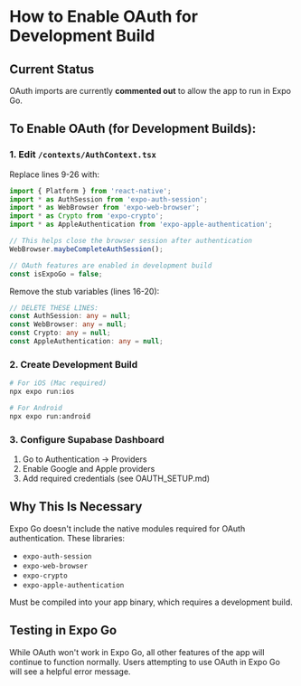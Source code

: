 # How to Enable OAuth for Development Build

## Current Status
OAuth imports are currently **commented out** to allow the app to run in Expo Go.

## To Enable OAuth (for Development Builds):

### 1. Edit `/contexts/AuthContext.tsx`

Replace lines 9-26 with:
```typescript
import { Platform } from 'react-native';
import * as AuthSession from 'expo-auth-session';
import * as WebBrowser from 'expo-web-browser';
import * as Crypto from 'expo-crypto';
import * as AppleAuthentication from 'expo-apple-authentication';

// This helps close the browser session after authentication
WebBrowser.maybeCompleteAuthSession();

// OAuth features are enabled in development build
const isExpoGo = false;
```

Remove the stub variables (lines 16-20):
```typescript
// DELETE THESE LINES:
const AuthSession: any = null;
const WebBrowser: any = null;
const Crypto: any = null;
const AppleAuthentication: any = null;
```

### 2. Create Development Build

```bash
# For iOS (Mac required)
npx expo run:ios

# For Android
npx expo run:android
```

### 3. Configure Supabase Dashboard

1. Go to Authentication → Providers
2. Enable Google and Apple providers
3. Add required credentials (see OAUTH_SETUP.md)

## Why This Is Necessary

Expo Go doesn't include the native modules required for OAuth authentication. These libraries:
- `expo-auth-session`
- `expo-web-browser`
- `expo-crypto`
- `expo-apple-authentication`

Must be compiled into your app binary, which requires a development build.

## Testing in Expo Go

While OAuth won't work in Expo Go, all other features of the app will continue to function normally. Users attempting to use OAuth in Expo Go will see a helpful error message.
